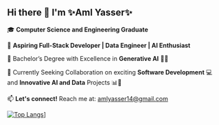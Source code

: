## Hi there 👋 I'm **✨Aml Yasser✨**  
🎓 **Computer Science and Engineering Graduate**  

👯 **Aspiring Full-Stack Developer | Data Engineer | AI Enthusiast**  

🏅 Bachelor’s Degree with Excellence in **Generative AI** 🤖🧠

🤝 Currently Seeking Collaboration on exciting **Software Development** 💻 and **Innovative AI and Data** Projects 📊🚀

📫 **Let's connect!** Reach me at: [amlyasser14@gmail.com](mailto:amlyasser14@gmail.com)  

[![Top Langs](https://github-readme-stats.vercel.app/api/top-langs/?username=AmlYES&layout=compact)](https://github.com/anuraghazra/github-readme-stats)]

<!--
**AmlYES/AmlYES** is a ✨ _special_ ✨ repository because its `README.md` (this file) appears on your GitHub profile.

Here are some ideas to get you started:

- 🔭 I’m currently working on ...
- 🌱 I’m currently learning ...
- 👯 I’m looking to collaborate on ...
- 🤔 I’m looking for help with ...
- 💬 Ask me about ...
- 📫 How to reach me: ...
- 😄 Pronouns: ...
- ⚡ Fun fact: ...
-->
